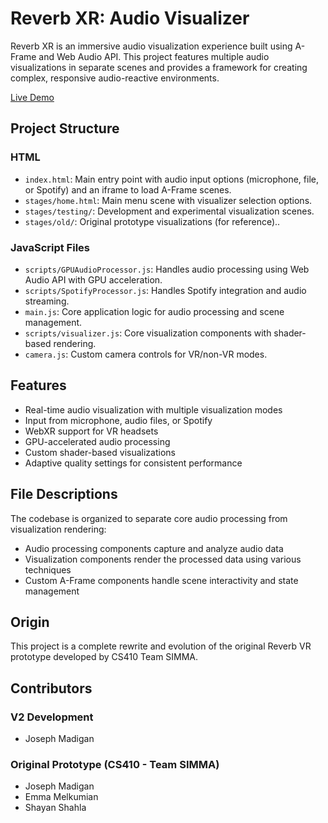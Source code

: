 # Reverb XR: Audio Visualizer

Reverb XR is an immersive audio visualization experience built using A-Frame and Web Audio API. This project features multiple audio visualizations in separate scenes and provides a framework for creating complex, responsive audio-reactive environments.

[Live Demo](https://reverb-xr.vercel.app/)

## Project Structure

### HTML

- `index.html`: Main entry point with audio input options (microphone, file, or Spotify) and an iframe to load A-Frame scenes.
- `stages/home.html`: Main menu scene with visualizer selection options.
- `stages/testing/`: Development and experimental visualization scenes.
- `stages/old/`: Original prototype visualizations (for reference)..

### JavaScript Files

- `scripts/GPUAudioProcessor.js`: Handles audio processing using Web Audio API with GPU acceleration.
- `scripts/SpotifyProcessor.js`: Handles Spotify integration and audio streaming.
- `main.js`: Core application logic for audio processing and scene management.
- `scripts/visualizer.js`: Core visualization components with shader-based rendering.
- `camera.js`: Custom camera controls for VR/non-VR modes.

## Features

- Real-time audio visualization with multiple visualization modes
- Input from microphone, audio files, or Spotify
- WebXR support for VR headsets
- GPU-accelerated audio processing
- Custom shader-based visualizations
- Adaptive quality settings for consistent performance

## File Descriptions

The codebase is organized to separate core audio processing from visualization rendering:

- Audio processing components capture and analyze audio data
- Visualization components render the processed data using various techniques
- Custom A-Frame components handle scene interactivity and state management

## Origin

This project is a complete rewrite and evolution of the original Reverb VR prototype developed by CS410 Team SIMMA.

## Contributors

### V2 Development
- Joseph Madigan

### Original Prototype (CS410 - Team SIMMA)
- Joseph Madigan
- Emma Melkumian
- Shayan Shahla
